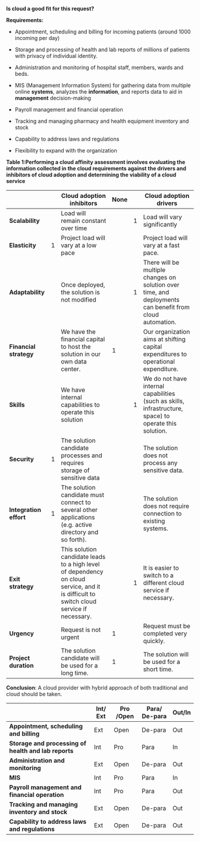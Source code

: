 **Is cloud a good fit for this request?**

**Requirements:**

-   Appointment, scheduling and billing for incoming patients (around 1000
    incoming per day)

-   Storage and processing of health and lab reports of millions of patients
    with privacy of individual identity.

-   Administration and monitoring of hospital staff, members, wards and beds.

-   MIS (Management Information System) for gathering data from multiple online
    **systems**, analyzes the **information**, and reports data to aid in
    **management** decision-making

-   Payroll management and financial operation

-   Tracking and managing pharmacy and health equipment inventory and stock

-   Capability to address laws and regulations

-   Flexibility to expand with the organization

**Table 1:Performing a cloud affinity assessment involves evaluating the
information collected in the cloud requirements against the drivers and
inhibitors of cloud adoption and determining the viability of a cloud service**

|                        |   | **Cloud adoption inhibitors**                                                                                                           | **None** |   | **Cloud adoption drivers**                                                                               |
|------------------------|---|-----------------------------------------------------------------------------------------------------------------------------------------|----------|---|----------------------------------------------------------------------------------------------------------|
| **Scalability**        |   | Load will remain constant over time                                                                                                     |          | 1 | Load will vary significantly                                                                             |
| **Elasticity**         | 1 | Project load will vary at a low pace                                                                                                    |          |   | Project load will vary at a fast pace.                                                                   |
| **Adaptability**       |   | Once deployed, the solution is not modified                                                                                             |          | 1 | There will be multiple changes on solution over time, and deployments can benefit from cloud automation. |
| **Financial strategy** |   | We have the financial capital to host the solution in our own data center.                                                              | 1        |   | Our organization aims at shifting capital expenditures to operational expenditure.                       |
| **Skills**             |   | We have internal capabilities to operate this solution                                                                                  |          | 1 | We do not have internal capabilities (such as skills, infrastructure, space) to operate this solution.   |
| **Security**           | 1 | The solution candidate processes and requires storage of sensitive data                                                                 |          |   | The solution does not process any sensitive data.                                                        |
| **Integration effort** | 1 | The solution candidate must connect to several other applications (e.g. active directory and so forth).                                 |          |   | The solution does not require connection to existing systems.                                            |
| **Exit strategy**      |   | This solution candidate leads to a high level of dependency on cloud service, and it is difficult to switch cloud service if necessary. |          | 1 | It is easier to switch to a different cloud service if necessary.                                        |
| **Urgency**            |   | Request is not urgent                                                                                                                   | 1        |   | Request must be completed very quickly.                                                                  |
| **Project duration**   |   | The solution candidate will be used for a long time.                                                                                    | 1        |   | The solution will be used for a short time.                                                              |

**Conclusion**: A cloud provider with hybrid approach of both traditional and
cloud should be taken.

|                                                      | **Int/ Ext** | **Pro /Open** | **Para/ De-para** | **Out/In** |
|------------------------------------------------------|--------------|---------------|-------------------|------------|
| **Appointment, scheduling and billing**              | Ext          | Open          | De-para           | Out        |
| **Storage and processing of health and lab reports** | Int          | Pro           | Para              | In         |
| **Administration and monitoring**                    | Ext          | Open          | De-para           | Out        |
| **MIS**                                              | Int          | Pro           | Para              | In         |
| **Payroll management and financial operation**       | Int          | Pro           | Para              | Out        |
| **Tracking and managing inventory and stock**        | Ext          | Open          | De-para           | Out        |
| **Capability to address laws and regulations**       | Ext          | Open          | De-para           | Out        |

